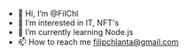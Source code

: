 - 👋 Hi, I’m @FilChl
- 👀 I’m interested in IT, NFT's
- 🌱 I’m currently learning Node.js
- 📫 How to reach me filipchlanta@gmail.com


